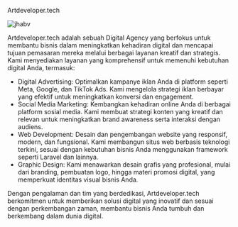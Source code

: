 Artdeveloper.tech

![jhabv](https://github.com/user-attachments/assets/c0697edf-01f6-4050-921e-c0c0cdd7c75e)


Artdeveloper.tech adalah sebuah Digital Agency yang berfokus untuk membantu bisnis dalam meningkatkan kehadiran digital dan mencapai tujuan pemasaran mereka melalui berbagai layanan kreatif dan strategis. Kami menyediakan layanan yang komprehensif untuk memenuhi kebutuhan digital Anda, termasuk:

- Digital Advertising: Optimalkan kampanye iklan Anda di platform seperti Meta, Google, dan TikTok Ads. Kami mengelola strategi iklan berbayar yang efektif untuk meningkatkan konversi dan engagement.
- Social Media Marketing: Kembangkan kehadiran online Anda di berbagai platform sosial media. Kami membuat strategi konten yang kreatif dan relevan untuk meningkatkan brand awareness serta interaksi dengan audiens.
- Web Development: Desain dan pengembangan website yang responsif, modern, dan fungsional. Kami membangun situs web berbasis teknologi terkini, sesuai dengan kebutuhan bisnis Anda menggunakan framework seperti Laravel dan lainnya.
- Graphic Design: Kami menawarkan desain grafis yang profesional, mulai dari branding, pembuatan logo, hingga materi promosi digital, yang memperkuat identitas visual bisnis Anda.

Dengan pengalaman dan tim yang berdedikasi, Artdeveloper.tech berkomitmen untuk memberikan solusi digital yang inovatif dan sesuai dengan perkembangan zaman, membantu bisnis Anda tumbuh dan berkembang dalam dunia digital.
